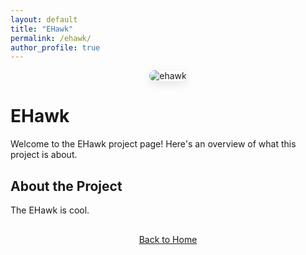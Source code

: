 ```yaml
---
layout: default
title: "EHawk"
permalink: /ehawk/
author_profile: true
---
```


<div style="text-align: center; margin-bottom: 30px;">
  <img src="{{ site.baseurl }}/assets/images/ehawk_3.jpg" alt="ehawk" style="max-width: 100%; height: auto; border-radius: 15px; box-shadow: 0 5px 15px rgba(0, 0, 0, 0.1);">
</div>

# EHawk

Welcome to the EHawk project page! Here's an overview of what this project is about.

## About the Project

The EHawk is cool.


<div style="text-align: center; margin-top: 30px;">
  <a href="{{ site.baseurl }}/" class="btn btn-home">Back to Home</a>
</div>


